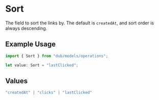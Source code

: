 # Sort

The field to sort the links by. The default is `createdAt`, and sort order is always descending.

## Example Usage

```typescript
import { Sort } from "dub/models/operations";

let value: Sort = "lastClicked";
```

## Values

```typescript
"createdAt" | "clicks" | "lastClicked"
```